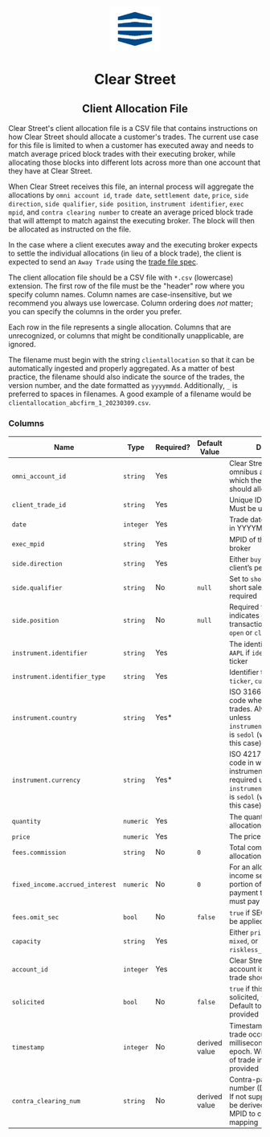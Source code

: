 <div class="center">
<p align="center"><img src="assets/logo.png" align="center" width="20%" height="20%"></p>
  <h1 align="center">Clear Street</h1>
  <p align="center">
    <h2 align="center">
      Client Allocation File
    </h2>
  </p>
</div>

Clear Street's client allocation file is a CSV file that contains instructions on how Clear Street should allocate a customer's trades.  The current use case for this file is limited to when a customer has executed away and needs to match average priced block trades with their executing broker, while allocating those blocks into different lots across more than one account that they have at Clear Street.  

When Clear Street receives this file, an internal process will aggregate the allocations by `omni account id`, `trade date`, `settlement date`, `price`, `side direction`, `side qualifier`, `side position`, `instrument identifier`,  `exec mpid`, and `contra clearing number` to create an average priced block trade that will attempt to match against the executing broker.  The block will then be allocated as instructed on the file.  

In the case where a client executes away and the executing broker expects to settle the individual allocations (in lieu of a block trade), the client is expected to send an `Away Trade` using the [trade file spec](https://github.com/clear-street/docs/blob/master/trade_file.md).

The client allocation file should be a CSV file with `*.csv` (lowercase) extension. The first row of the file must be the "header" row where you specify column names.  Column names are case-insensitive, but we recommend you always use lowercase.  Column ordering does *not* matter; you can specify the columns in the order you prefer.

Each row in the file represents a single allocation.  Columns that are unrecognized, or columns that might be conditionally unapplicable, are ignored. 

The filename must begin with the string `clientallocation` so that it can be automatically ingested and properly aggregated.   As a matter of best practice, the filename should also indicate the source of the trades, the version number, and the date formatted as `yyyymmdd`.  Additionally, `_` is preferred to spaces in filenames.  A good example of a filename would be `clientallocation_abcfirm_1_20230309.csv`.

### Columns

| Name       | Type  | Required? | Default Value | Description | Example | 
| -----------| ------|-------------|----------------------------------------- |----------------------------------------- |----------------------------------------- |
| `omni_account_id` | `string` | Yes | | Clear Street provided omnibus account id to which the executing broker should allege | `196789` |
| `client_trade_id` | `string` | Yes | | Unique ID for this trade. Must be unique forever | `20230309trade1` |
| `date` | `integer` | Yes | | Trade date for the allocation in YYYYMMDD format | `20230309` |
| `exec_mpid` | `string` | Yes | | MPID of the executing broker | `CLST` |
| `side.direction` | `string` | Yes | | Either `buy` or `sell` (from the client’s perspective) | `buy` |
| `side.qualifier` | `string` | No| `null` | Set to `short` if customer short sale, otherwise not required | `short` |
| `side.position` | `string` | No| `null` | Required for options trades, indicates opening or closing transaction (valid values are `open` or `close`) | `open` |
| `instrument.identifier` | `string` | Yes | | The identifier string, e.g. `AAPL` if `identifier_type` is ticker | `AAPL` |
| `instrument.identifier_type` | `string` | Yes | | Identifier type, either `ticker`, `cusip`, `isin` or `sedol` | `ticker` |
| `instrument.country` | `string` | Yes* | | ISO 3166 alpha-3 country code where the instrument trades.  Always required unless `instrument.identifier_type` is `sedol` (will be ignored in this case) | `USA` |
| `instrument.currency` | `string` | Yes* | | ISO 4217 alpha-3 currency code in which the instrument trades.  Always required unless `instrument.identifier_type` is `sedol` (will be ignored in this case) | `USD` |
| `quantity` | `numeric` | Yes | | The quantity of the allocation | `1000` |
| `price` | `numeric` | Yes | | The price of the allocation | `150.35` |
| `fees.commission` | `string` | No | `0` | Total commission of the allocation | `100` |
| `fixed_income.accrued_interest` | `numeric` | No | `0` | For an allocation of fixed income securities, the portion of a future interest payment that the buyer must pay the seller | `50.75` |
| `fees.omit_sec` | `bool` | No| `false` | `true` if SEC fees should not be applied | `true` |
| `capacity` | `string` | Yes| | Either `principal`, `agency`, `mixed`, or `riskless_principal` | `agency` |
| `account_id` | `integer` | Yes| | Clear Street provided account id to which the trade should be allocated | `123456` |
| `solicited` | `bool` | No| `false` | `true` if this trade was solicited, `false` otherwise. Default to `false` if not provided | `false` |
| `timestamp` | `integer` | No| derived value | Timestamp of when the trade occurred in milliseconds since unix epoch. Will default to time of trade ingestion if not provided | `1678394397000` |
| `contra_clearing_num` | `string` | No| derived value | Contra-party's clearing number (DTCC for equities). If not supplied the value will be derived from an internal MPID to clearing number mapping | `9132` |
